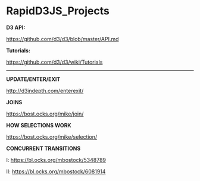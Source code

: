 # RapidD3JS_Projects

**D3 API:**

https://github.com/d3/d3/blob/master/API.md

**Tutorials:** 

https://github.com/d3/d3/wiki/Tutorials

************************************************************

**UPDATE/ENTER/EXIT**

http://d3indepth.com/enterexit/

**JOINS**

https://bost.ocks.org/mike/join/

**HOW SELECTIONS WORK**

https://bost.ocks.org/mike/selection/

**CONCURRENT TRANSITIONS**

I: https://bl.ocks.org/mbostock/5348789

II: https://bl.ocks.org/mbostock/6081914
